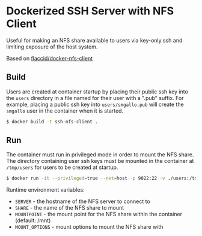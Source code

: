 # Dockerized SSH Server with NFS Client

Useful for making an NFS share available to users via key-only ssh and limiting exposure of the host system.

Based on [flaccid/docker-nfs-client](https://github.com/flaccid/docker-nfs-client)

## Build

Users are created at container startup by placing their public ssh key into the `users` directory in a file named for their user with a ".pub" suffix. For example, placing a public ssh key into `users/smgallo.pub` will create the `smgallo` user in the container when it is started.

```sh
$ docker build -t ssh-nfs-client .
```

## Run

The container must run in privileged mode in order to mount the NFS share. The directory containing user ssh keys must be mounted in the container at `/tmp/users` for users to be created at startup.

```sh
$ docker run -it --privileged=true --net=host -p 9022:22 -v ./users:/tmp/users -e SERVER=192.168.0.9 -e SHARE=/vol1/movies -e MOUNTPOINT=/mnt ssh-nfs-client
```

Runtime environment variables:
- `SERVER` - the hostname of the NFS server to connect to
- `SHARE` - the name of the NFS share to mount
- `MOUNTPOINT` - the mount point for the NFS share within the container (default: /mnt)
- `MOUNT_OPTIONS` - mount options to mount the NFS share with
